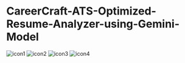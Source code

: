 # CareerCraft-ATS-Optimized-Resume-Analyzer-using-Gemini-Model
![icon1](https://github.com/user-attachments/assets/b00518b8-cdc1-4f9e-a66b-928612c65173)
![icon2](https://github.com/user-attachments/assets/5f76eed9-2728-497b-9307-67c83f308da6)
![icon3](https://github.com/user-attachments/assets/ca2950a3-5cca-44cf-a952-bd752d3feaa8)
![icon4](https://github.com/user-attachments/assets/2e37865f-9662-4cc7-bd93-0716145142a6)
